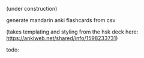 (under construction)

generate mandarin anki flashcards from csv

(takes templating and styling from the hsk deck here: https://ankiweb.net/shared/info/1598233731)

todo:

